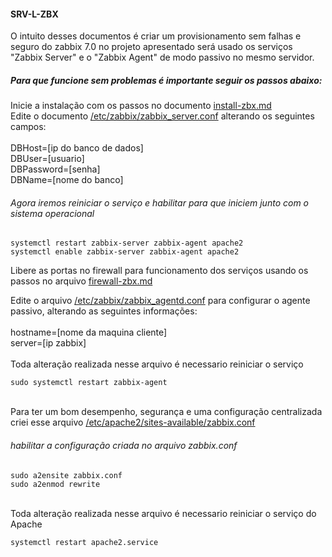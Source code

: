 #### SRV-L-ZBX
<!-- Arquivos contidos no /etc são gerados apos a instalação dos pacotes -->
<!-- Arquivos .md são sequencia de comandos para seguidos, exceto quando mencionado sua criação -->
O intuito desses documentos é criar um provisionamento sem falhas e seguro do zabbix 7.0 no projeto apresentado será usado os serviços "Zabbix Server" e o "Zabbix Agent" de modo passivo no mesmo servidor.

##### Para que funcione sem problemas é importante seguir os passos abaixo:
Inicie a instalação com os passos no documento [install-zbx.md](https://github.com/idealista07/homelab/blob/main/SRV-L-ZBX/install-zbx.md)
<br> Edite o documento [/etc/zabbix/zabbix_server.conf](https://github.com/idealista07/homelab/blob/main/SRV-L-ZBX/zabbix_server.conf) alterando os seguintes campos:
<br> <br> DBHost=[ip do banco de dados] 
<br> DBUser=[usuario]
<br> DBPassword=[senha]
<br> DBName=[nome do banco]
###### Agora iremos reiniciar o serviço e habilitar para que iniciem junto com o sistema operacional
```
systemctl restart zabbix-server zabbix-agent apache2
systemctl enable zabbix-server zabbix-agent apache2
```
Libere as portas no firewall para funcionamento dos serviços usando os passos no arquivo [firewall-zbx.md](https://github.com/idealista07/homelab/blob/main/SRV-L-ZBX/firewall-zbx.md) 

Edite o arquivo [/etc/zabbix/zabbix_agentd.conf](https://github.com/idealista07/homelab/blob/main/SRV-L-ZBX/zabbix_agentd.conf) para configurar o agente passivo, alterando as seguintes informações:
<br> 
<br> hostname=[nome da maquina cliente]
<br> server=[ip zabbix]
<br> 
<br> Toda alteração realizada nesse arquivo é necessario reiniciar o serviço
```
sudo systemctl restart zabbix-agent
```
<!-- Esse arquivo é criado do zero para ajustes de segurança no ambiente que utiliza apache -->
<br> Para ter um bom desempenho, segurança e uma configuração centralizada criei esse arquivo [/etc/apache2/sites-available/zabbix.conf](https://github.com/idealista07/homelab/blob/main/SRV-L-ZBX/zabbix.conf)

###### habilitar a configuração criada no arquivo zabbix.conf
```
sudo a2ensite zabbix.conf
sudo a2enmod rewrite
```
<br> Toda alteração realizada nesse arquivo é necessario reiniciar o serviço do Apache
```
systemctl restart apache2.service
```

